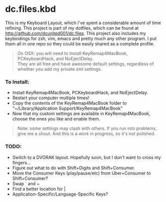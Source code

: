 dc.files.kbd
============

This is my Keyboard Layout, which I've spent a considerable amount of time refining.  This project is part of my dotfiles, which can be found at http://github.com/dcunited001/dc.files.  This project also includes my keybindings for zsh, vim, emacs and pretty much any other program.  I put them all in one repo so they could be easily shared as a complete profile.

> On OSX: you will need to install KeyRemap4MacBook, PCKeyboardHack, and NoEjectDelay.  
> They are all free and have awesome default settings, regardless of whether you add my private.xml settings.

### To Install:
- Install KeyRemap4MacBook, PCKeyboardHack, and NoEjectDelay.
- Restart your computer multiple times!
- Copy the contents of the KeyRemap4MacBook folder to "~/Library/Application Support/KeyRemap4MacBook"
- Now that my custom settings are available in KeyRemap4MacBook, choose the ones you like and enable them.

> Note: some settings may clash with others.  If you run into problems, give me a shout.  And this is a work in progress, so it's not polished.

### TODO:
- Switch to a DVORAK layout.  Hopefully soon, but I don't want to cross my fingers...
- Figure out what to do with Shift+Digits and Shift+Consumer.
- Move the Consumer Keys (play/pause/etc) from Uber+Consumer to Shift+Consumer?
- Swap ` and ~
- Find a better location for |
- Application-Specific/Language-Specific Keys?

